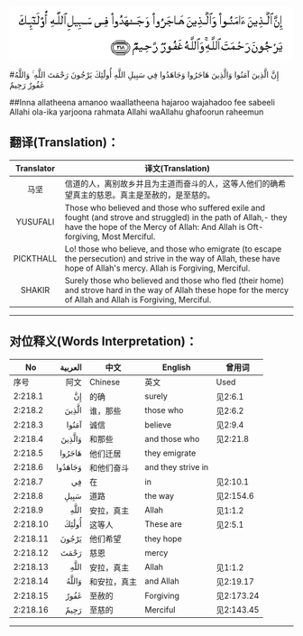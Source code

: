 ![002:218](images/002_218.gif)

#إِنَّ الَّذِينَ آمَنُوا وَالَّذِينَ هَاجَرُوا وَجَاهَدُوا فِي سَبِيلِ اللَّهِ أُولَٰئِكَ يَرْجُونَ رَحْمَتَ اللَّهِ ۚ وَاللَّهُ غَفُورٌ رَحِيمٌ 

##Inna allatheena amanoo waallatheena hajaroo wajahadoo fee sabeeli Allahi ola-ika yarjoona rahmata Allahi waAllahu ghafoorun raheemun 

## 翻译(Translation)：

| Translator | 译文(Translation)                                            |
| :--------: | ------------------------------------------------------------ |
|    马坚    | 信道的人，离别故乡并且为主道而奋斗的人，这等人他们的确希望真主的慈恩。真主是至赦的，是至慈的。 |
|  YUSUFALI  | Those who believed and those who suffered exile and fought (and strove and struggled) in the path of Allah,- they have the hope of the Mercy of Allah: And Allah is Oft-forgiving, Most Merciful. |
| PICKTHALL  | Lo! those who believe, and those who emigrate (to escape the persecution) and strive in the way of Allah, these have hope of Allah's mercy. Allah is Forgiving, Merciful. |
|   SHAKIR   | Surely those who believed and those who fled (their home) and strove hard in the way of Allah these hope for the mercy of Allah and Allah is Forgiving, Merciful. |

---

## 对位释义(Words Interpretation)：

| No   | العربية | 中文    | English | 曾用词 |
| ---- | ------: | ------- | ------- | ------ |
| 序号 |    阿文 | Chinese | 英文    | Used   |
| 2:218.1  | إِنَّ      | 的确         | surely             | 见2:6.1    |
| 2:218.2  | الَّذِينَ   | 谁，那些     | those who          | 见2:6.2    |
| 2:218.3  | آمَنُوا   | 诚信         | believe            | 见2:9.4    |
| 2:218.4  | وَالَّذِينَ  | 和那些       | and those who      | 见2:21.8   |
| 2:218.5  | هَاجَرُوا  | 他们迁居     | they emigrate      |            |
| 2:218.6  | وَجَاهَدُوا | 和他们奋斗   | and they strive in |            |
| 2:218.7  | فِي      | 在           | in                 | 见2:10.1   |
| 2:218.8  | سَبِيلِ    | 道路         | the way            | 见2:154.6  |
| 2:218.9  | اللَّهِ    | 安拉，真主   | Allah              | 见1:1.2    |
| 2:218.10 | أُولَٰئِكَ   | 这等人       | These are          | 见2:5.1    |
| 2:218.11 | يَرْجُونَ   | 他们希望     | they hope          |            |
| 2:218.12 | رَحْمَتَ    | 慈恩         | mercy              |            |
| 2:218.13 | اللَّهِ    | 安拉，真主   | Allah              | 见1:1.2    |
| 2:218.14 | وَاللَّهُ   | 和安拉，真主 | and Allah          | 见2:19.17  |
| 2:218.15 | غَفُورٌ    | 至赦的       | Forgiving          | 见2:173.24 |
| 2:218.16 | رَحِيمٌ    | 至慈的       | Merciful           | 见2:143.45 |

---

